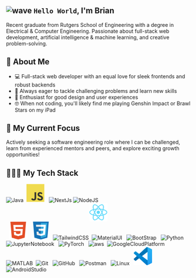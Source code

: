 ## <img src="https://user-images.githubusercontent.com/1303154/88677602-1635ba80-d120-11ea-84d8-d263ba5fc3c0.gif" width="24px" alt="wave">&nbsp;`Hello World`, I'm Brian

Recent graduate from Rutgers School of Engineering with a degree in Electrical & Computer Engineering. Passionate about full-stack web development, artificial intelligence & machine learning, and creative problem-solving.

## 🚀 About Me
* 💻 Full-stack web developer with an equal love for sleek frontends and robust backends
* 🧠 Always eager to tackle challenging problems and learn new skills
* 🎨 Enthusiast for good design and user experiences
* 🤓 When not coding, you'll likely find me playing Genshin Impact or Brawl Stars on my iPad
  
## 🔭 My Current Focus
Actively seeking a software engineering role where I can be challenged, learn from experienced mentors and peers, and explore exciting growth opportunities!

## 🧑🏻‍💻 My Tech Stack
<!-- icon src links from https://devicon.dev/ !-->
<img  src="https://cdn.jsdelivr.net/gh/devicons/devicon@latest/icons/java/java-original.svg" alt="Java" width="50" height="50"/>&nbsp;
<img  src="https://raw.githubusercontent.com/devicons/devicon/1119b9f84c0290e0f0b38982099a2bd027a48bf1/icons/javascript/javascript-original.svg" alt="JavaScript" width="50" height="50"/> &nbsp;
<img src="https://cdn.jsdelivr.net/gh/devicons/devicon@latest/icons/nextjs/nextjs-original.svg" alt="NextJs" width="50" height="50" />
<img src="https://cdn.jsdelivr.net/gh/devicons/devicon@latest/icons/nodejs/nodejs-original-wordmark.svg" alt="NodeJS" width="50" height="50"/> &nbsp;
<img  src="https://raw.githubusercontent.com/devicons/devicon/1119b9f84c0290e0f0b38982099a2bd027a48bf1/icons/react/react-original.svg" alt="ReactJS" width="50" height="50" style="margin:0 auto; display:block;"/> &nbsp;
<img  src="https://raw.githubusercontent.com/devicons/devicon/1119b9f84c0290e0f0b38982099a2bd027a48bf1/icons/html5/html5-plain.svg" alt="HTML5" width="50" height="50"/> &nbsp;
<img  src="https://raw.githubusercontent.com/devicons/devicon/1119b9f84c0290e0f0b38982099a2bd027a48bf1/icons/css3/css3-original.svg" alt="CSS3" width="50" height="50"/>&nbsp;
<img src="https://cdn.jsdelivr.net/gh/devicons/devicon@latest/icons/tailwindcss/tailwindcss-original.svg" alt="TailwindCSS" width="50" height="50"/>&nbsp;
<img src="https://cdn.jsdelivr.net/gh/devicons/devicon@latest/icons/materialui/materialui-original.svg" alt="MaterialUI" width="50" height="50"/> &nbsp;
<img src="https://cdn.jsdelivr.net/gh/devicons/devicon@latest/icons/bootstrap/bootstrap-original.svg" alt="BootStrap" width="50" height="50"/> &nbsp;
<img src="https://cdn.jsdelivr.net/gh/devicons/devicon@latest/icons/python/python-original.svg" alt="Python" width="50" height="50"/>&nbsp;
<img src="https://cdn.jsdelivr.net/gh/devicons/devicon@latest/icons/jupyter/jupyter-original-wordmark.svg" alt="JupyterNotebook" width="50" height="50"/> &nbsp;
<img src="https://cdn.jsdelivr.net/gh/devicons/devicon@latest/icons/pytorch/pytorch-original.svg" alt="PyTorch" width="50" height="50"/> &nbsp; 
<img src="https://cdn.jsdelivr.net/gh/devicons/devicon@latest/icons/amazonwebservices/amazonwebservices-plain-wordmark.svg" alt="aws" width="50" height="50"/>&nbsp;
<img src="https://cdn.jsdelivr.net/gh/devicons/devicon@latest/icons/googlecloud/googlecloud-original.svg" alt="GoogleCloudPlatform" width="50" height="50"/>&nbsp;
<img src="https://cdn.jsdelivr.net/gh/devicons/devicon@latest/icons/matlab/matlab-original.svg" alt="MATLAB" width="50" height="50"/>&nbsp; 
<img src="https://cdn.jsdelivr.net/gh/devicons/devicon@latest/icons/git/git-original.svg" alt="Git" width="50" height="50"/> &nbsp;
<img src="https://cdn.jsdelivr.net/gh/devicons/devicon@latest/icons/github/github-original.svg" alt="GitHub" width="50" height="50"/> &nbsp;
<img src="https://cdn.jsdelivr.net/gh/devicons/devicon@latest/icons/postman/postman-original.svg" alt="Postman" width="50" height="50"/> &nbsp;
<img src="https://cdn.jsdelivr.net/gh/devicons/devicon@latest/icons/linux/linux-original.svg" alt="Linux" width="50" height="50"/> &nbsp;
<img  src="https://raw.githubusercontent.com/devicons/devicon/1119b9f84c0290e0f0b38982099a2bd027a48bf1/icons/vscode/vscode-original.svg" alt="VSCode" width="50" height="50"/> &nbsp;
<img src="https://cdn.jsdelivr.net/gh/devicons/devicon@latest/icons/androidstudio/androidstudio-original.svg" alt="AndroidStudio" width="50" height="50"/> &nbsp;
<!-- for badges instead, refer to this repo: https://github.com/Ileriayo/markdown-badges?tab=readme-ov-file#markdown-badges -->

<!-- refer to this repo: https://github.com/anuraghazra/github-readme-stats !-->
<!-- [![Top Langs](https://github-readme-stats.vercel.app/api/top-langs/?username=brianhe1)](https://github.com/brianhe1/github-readme-stats) -->

<!--
**brianhe1/brianhe1** is a ✨ _special_ ✨ repository because its `README.md` (this file) appears on your GitHub profile.

Here are some ideas to get you started:

- 🔭 I’m currently working on ...
- 🌱 I’m currently learning ...
- 👯 I’m looking to collaborate on ...
- 🤔 I’m looking for help with ...
- 💬 Ask me about ...
- 📫 How to reach me: ...
- 😄 Pronouns: ...
- ⚡ Fun fact: ...
-->
